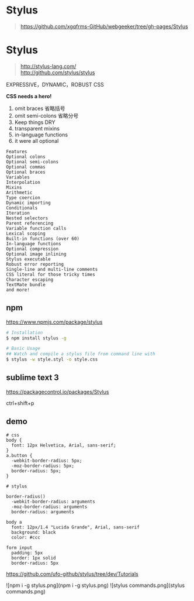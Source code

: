 # Stylus

> https://github.com/xgqfrms-GitHub/webgeeker/tree/gh-pages/Stylus  


# Stylus

> http://stylus-lang.com/  
> http://github.com/stylus/stylus  

EXPRESSIVE，DYNAMIC，ROBUST CSS

**CSS needs a hero!**  
1. omit braces 省略括号  
2. omit semi-colons 省略分号  
3. Keep things DRY    
4. transparent mixins
5. in-language functions
6. it were all optional

```code
Features
Optional colons
Optional semi-colons
Optional commas
Optional braces
Variables
Interpolation
Mixins
Arithmetic
Type coercion
Dynamic importing
Conditionals
Iteration
Nested selectors
Parent referencing
Variable function calls
Lexical scoping
Built-in functions (over 60)
In-language functions
Optional compression
Optional image inlining
Stylus executable
Robust error reporting
Single-line and multi-line comments
CSS literal for those tricky times
Character escaping
TextMate bundle
and more!
``` 





## npm 

https://www.npmjs.com/package/stylus

```sh
# Installation
$ npm install stylus -g

# Basic Usage
## Watch and compile a stylus file from command line with
$ stylus -w style.styl -o style.css
```

## sublime text 3
https://packagecontrol.io/packages/Stylus


ctrl+shift+p



## demo

```code
# css
body {
  font: 12px Helvetica, Arial, sans-serif;
}
a.button {
  -webkit-border-radius: 5px;
  -moz-border-radius: 5px;
  border-radius: 5px;
}

# stylus

border-radius()
  -webkit-border-radius: arguments
  -moz-border-radius: arguments
  border-radius: arguments
 
body a
  font: 12px/1.4 "Lucida Grande", Arial, sans-serif
  background: black
  color: #ccc
 
form input
  padding: 5px
  border: 1px solid
  border-radius: 5px
``` 


https://github.com/ufo-github/stylus/tree/dev/Tutorials


![npm i -g stylus.png](npm i -g stylus.png)
![stylus commands.png](stylus commands.png)


